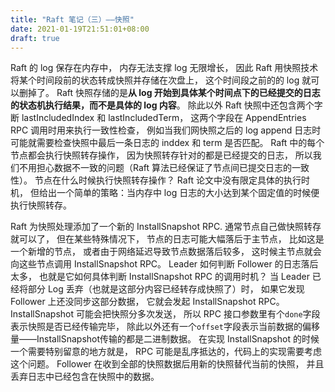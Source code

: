 ```yaml
---
title: "Raft 笔记（三）——快照"
date: 2021-01-19T21:51:01+08:00
draft: true
---
```


Raft 的 log 保存在内存中，
内存无法支撑 log 无限增长，
因此 Raft 用快照技术将某个时间段前的状态转成快照并存储在次盘上，
这个时间段之前的的 log 就可以删掉了。
Raft 快照存储的是**从 log 开始到具体某个时间点下的已经提交的日志的状态机执行结果，而不是具体的 log 内容**。
除此以外 Raft 快照中还包含两个字断 lastIncludedIndex 和 lastIncludedTerm，
这两个字段在 AppendEntries RPC 调用时用来执行一致性检查，
例如当我们网快照之后的 log append 日志时可能就需要检查快照中最后一条日志的 inddex 和 term 是否匹配。
Raft 中的每个节点都会执行快照转存操作，
因为快照转存针对的都是已经提交的日志，
所以我们不用担心数据不一致的问题（Raft 算法已经保证了节点间已提交日志的一致性）。
节点在什么时候执行快照转存操作？
Raft 论文中没有限定具体的执行时机，
但给出一个简单的策略：当内存中 log 日志的大小达到某个固定值的时候便执行快照转存。

Raft 为快照处理添加了一个新的 InstallSnapshot RPC.
通常节点自己做快照转存就可以了，
但在某些特殊情况下，
节点的日志可能大幅落后于主节点，
比如这是一个新增的节点，
或者由于网络延迟导致节点数据落后较多，
这时候主节点就会向这些节点调用 InstallSnapshot RPC。
Leader 如何判断 Follower 的日志落后太多，
也就是它如何具体判断 InstallSnapshot RPC 的调用时机？
当 Leader 已经将部分 Log 丢弃（也就是这部分内容已经转存成快照了）时，
如果它发现 Follower 上还没同步这部分数据，
它就会发起 InstallSnapshot RPC。
InstallSnapshot 可能会把快照分多次发送，
所以 RPC 接口参数里有个`done`字段表示快照是否已经传输完毕，
除此以外还有一个`offset`字段表示当前数据的偏移量——InstallSnapshot传输的都是二进制数据。
在实现 InstallSnapshot 的时候一个需要特别留意的地方就是，
RPC 可能是乱序抵达的，代码上的实现需要考虑这个问题。
Follower 在收到全部的快照数据后用新的快照替代当前的快照，
并且丢弃日志中已经包含在快照中的数据。

